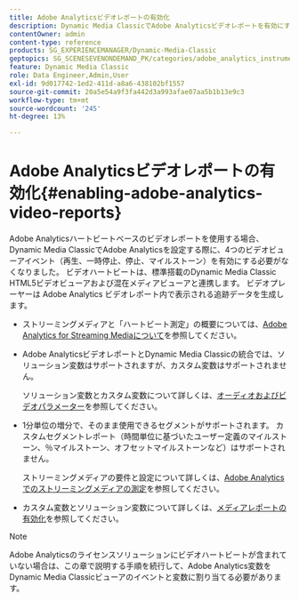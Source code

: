 ```yaml
---
title: Adobe Analyticsビデオレポートの有効化
description: Dynamic Media ClassicでAdobe Analyticsビデオレポートを有効にする方法を説明します。
contentOwner: admin
content-type: reference
products: SG_EXPERIENCEMANAGER/Dynamic-Media-Classic
geptopics: SG_SCENESEVENONDEMAND_PK/categories/adobe_analytics_instrumentation_kit
feature: Dynamic Media Classic
role: Data Engineer,Admin,User
exl-id: 9d017742-1ed2-411d-a8a6-438102bf1557
source-git-commit: 20a5e54a9f3fa442d3a993afae07aa5b1b13e9c3
workflow-type: tm+mt
source-wordcount: '245'
ht-degree: 13%

---
```


# Adobe Analyticsビデオレポートの有効化{#enabling-adobe-analytics-video-reports}

Adobe Analyticsハートビートベースのビデオレポートを使用する場合、Dynamic Media ClassicでAdobe Analyticsを設定する際に、4つのビデオビューアイベント（再生、一時停止、停止、マイルストーン）を有効にする必要がなくなりました。 ビデオハートビートは、標準搭載のDynamic Media Classic HTML5ビデオビューアおよび混在メディアビューアと連携します。 ビデオプレーヤーは Adobe Analytics ビデオレポート内で表示される追跡データを生成します。

* ストリーミングメディアと「ハートビート測定」の概要については、[Adobe Analytics for Streaming Mediaについて](https://experienceleague.adobe.com/docs/media-analytics/using/media-overview.html#about-adobe-analytics-for-streaming-media)を参照してください。

* Adobe AnalyticsビデオレポートとDynamic Media Classicの統合では、ソリューション変数はサポートされますが、カスタム変数はサポートされません。

   ソリューション変数とカスタム変数について詳しくは、[オーディオおよびビデオパラメーター](https://experienceleague.adobe.com/docs/media-analytics/using/metrics-and-metadata/audio-video-parameters.html#metrics-and-metadata)を参照してください。

* 1分単位の増分で、そのまま使用できるセグメントがサポートされます。 カスタムセグメントレポート（時間単位に基づいたユーザー定義のマイルストーン、％マイルストーン、オフセットマイルストーンなど）はサポートされません。

   ストリーミングメディアの要件と設定について詳しくは、[Adobe Analyticsでのストリーミングメディアの測定](https://experienceleague.adobe.com/docs/media-analytics/using/media-overview.html)を参照してください。

* カスタム変数とソリューション変数について詳しくは、[メディアレポートの有効化](https://experienceleague.adobe.com/docs/media-analytics/using/media-reports/media-reports-enable.html?lang=en#media-reports)を参照してください。

>[!NOTE]
>
>Adobe Analyticsのライセンスソリューションにビデオハートビートが含まれていない場合は、この章で説明する手順を続行して、Adobe Analytics変数をDynamic Media Classicビューアのイベントと変数に割り当てる必要があります。

